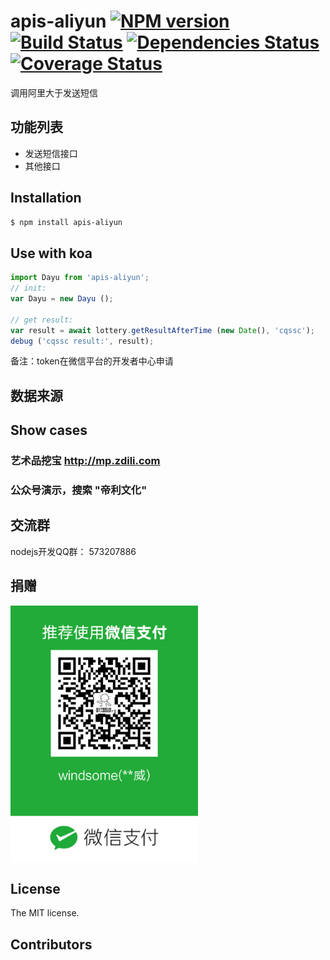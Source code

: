 apis-aliyun [![NPM version](https://badge.fury.io/js/apis-aliyun.png)](http://badge.fury.io/js/apis-aliyun) [![Build Status](https://travis-ci.org/windsome/apis-aliyun.png?branch=master)](https://travis-ci.org/windsome/apis-aliyun) [![Dependencies Status](https://david-dm.org/windsome/apis-aliyun.png)](https://david-dm.org/windsome/apis-aliyun) [![Coverage Status](https://coveralls.io/repos/windsome/apis-aliyun/badge.png)](https://coveralls.io/r/windsome/apis-aliyun)
======

调用阿里大于发送短信

## 功能列表
+ 发送短信接口
+ 其他接口

## Installation

```sh
$ npm install apis-aliyun
```

## Use with koa

```js
import Dayu from 'apis-aliyun';
// init:
var Dayu = new Dayu ();

// get result:
var result = await lottery.getResultAfterTime (new Date(), 'cqssc');
debug ('cqssc result:', result);

```
备注：token在微信平台的开发者中心申请

## 数据来源

## Show cases
### 艺术品挖宝 <http://mp.zdili.com>
### 公众号演示，搜索 "帝利文化"

## 交流群
nodejs开发QQ群： 573207886

## 捐赠
<img src="./219668615.jpg" width="300" alt="捐赠" align=center />

## License
The MIT license.

## Contributors


